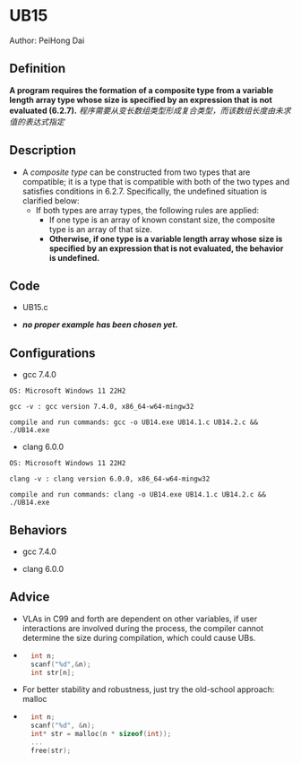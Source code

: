 # UB15

Author: PeiHong Dai

## Definition

**A program requires the formation of a composite type from a variable length array type whose size is specified by an expression that is not evaluated (6.2.7).**
*程序需要从变长数组类型形成复合类型，而该数组长度由未求值的表达式指定*

## Description

- A *composite type* can be constructed from two types that are compatible; it is a type that is compatible with both of the two types and satisfies conditions in 6.2.7.  Specifically, the undefined situation is clarified below:
  - If both types are array types, the following rules are applied:
    - If one type is an array of known constant size, the composite type is an array of that size.
    - **Otherwise, if one type is a variable length array whose size is specified by an expression that is not evaluated, the behavior is undefined.**

## Code

- UB15.c

- ***no proper example has been chosen yet.***

## Configurations

- gcc 7.4.0

```
OS: Microsoft Windows 11 22H2

gcc -v : gcc version 7.4.0, x86_64-w64-mingw32

compile and run commands: gcc -o UB14.exe UB14.1.c UB14.2.c && ./UB14.exe
```

- clang 6.0.0

```
OS: Microsoft Windows 11 22H2

clang -v : clang version 6.0.0, x86_64-w64-mingw32

compile and run commands: clang -o UB14.exe UB14.1.c UB14.2.c && ./UB14.exe
```

## Behaviors

- gcc 7.4.0

- clang 6.0.0

## Advice

- VLAs in C99 and forth are dependent on other variables, if user interactions are involved during the process, the compiler cannot determine the size during compilation, which could cause UBs.

- ```c
    int n;
    scanf("%d",&n);
    int str[n];
    ```

- For better stability and robustness, just try the old-school approach: malloc

- ```c
    int n;
    scanf("%d", &n);
    int* str = malloc(n * sizeof(int));
    ...
    free(str);
    ```

    